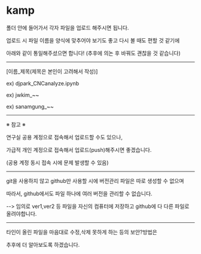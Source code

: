 # kamp

폴더 안에 들어가서 각자 파일을 업로드 해주시면 됩니다.

업로드 시 파일 이름을 양식에 맞추어야 보기도 좋고 다시 볼 때도 편할 것 같기에

아래와 같이 통일해주셨으면 합니다! (추후에 의논 후 바꿔도 괜찮을 것 같습니다)

--------------------------------------

[이름_제목(제목은 본인이 고려해서 작성)]

ex) djpark_CNCanalyze.ipynb

ex) jwkim_~~

ex) sanamgung_~~

--------------------------------------

  ※ 참고 ※
  
연구실 공용 계정으로 접속해서 업로드할 수도 있으나,

가급적 개인 계정으로 접속해서 업로드(push)해주시면 좋겠습니다.

(공용 계정 동시 접속 시에 문제 발생할 수 있음)

--------------------------------------

git을 사용하지 않고 github만 사용할 시에 버전관리 파일은 따로 생성할 수 없으며

따라서, github에서도 파일 하나에 여러 버전을 관리할 수 없습니다.

--> 임의로 ver1,ver2 등 파일을 자신의 컴퓨터에 저장하고 github에 다 다른 파일로 올려야합니다.

--------------------------------------

타인이 올린 파일을 마음대로 수정,삭제 못하게 하는 등의 보안?방법은

추후에 더 알아보도록 하겠습니다.
